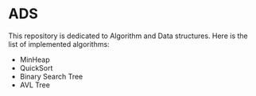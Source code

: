 # ADS
This repository is dedicated to Algorithm and Data structures.
Here is the list of implemented algorithms:
- MinHeap
- QuickSort
- Binary Search Tree
- AVL Tree
